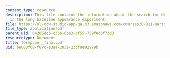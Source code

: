 ```yaml
---
content_type: resource
description: This file contains the information about the search for Neutrino Tau
  in the long baseline appearance experiment.
file: https://ol-ocw-studio-app-qa.s3.amazonaws.com/courses/8-811-particle-physics-ii-fall-2005/be883f68f07ce3aa203923cf9e92979b_termpaper_final.pdf
file_type: application/pdf
parent_uid: 64205dd3-c33b-6ce3-cf55-759f0d3f73d3
resourcetype: Document
title: termpaper_final.pdf
uid: be883f68-f07c-e3aa-2039-23cf9e92979b
---
```

